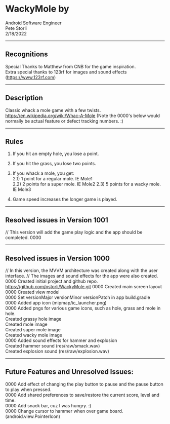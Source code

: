 # WackyMole by   
Android Software Engineer  
Pete Storli  
2/18/2022  
  
----------------------------------------------------------------------------------------------------  
Recognitions  
----------------------------------------------------------------------------------------------------  
Special Thanks to Matthew from CNB for the game inspiration.  
Extra special thanks to 123rf for images and sound effects (https://www.123rf.com)  
  
----------------------------------------------------------------------------------------------------  
Description  
----------------------------------------------------------------------------------------------------  
  Classic whack a mole game with a few twists.  
  https://en.wikipedia.org/wiki/Whac-A-Mole 
  (Note the 0000's below would normally be actual feature or defect tracking numbers. :)  
  
----------------------------------------------------------------------------------------------------    
Rules  
----------------------------------------------------------------------------------------------------  
  1) If you hit an empty hole, you lose a point.  
  2) If you hit the grass, you lose two points.  
  2) If you whack a mole, you get:  
    2.1) 1 point for a regular mole. IE Mole1  
    2.2) 2 points for a super mole.  IE Mole2 
    2.3) 5 points for a wacky mole.  IE Mole3
       
  3) Game speed increases the longer game is played.

  
----------------------------------------------------------------------------------------------------     
Resolved issues in Version 1001
----------------------------------------------------------------------------------------------------
  // This version will add the game play logic and the app should be completed.
  0000  
    
----------------------------------------------------------------------------------------------------    
Resolved issues in Version 1000       
----------------------------------------------------------------------------------------------------  
  // In this version, the MVVM architecture was created along with the user interface. 
  // The images and sound effects for the app were also created.
  0000 Created initial project and github repo.  
       https://github.com/pstorli/WackyMole.git
  0000 Created main screen layout  
  0000 Created view model  
  0000 Set versionMajor versionMinor versionPatch in app build.gradle  
  0000 Added app icon (mipmap/ic_launcher.png)  
  0000 Added pngs for various game icons, such as hole, grass and mole in hole.    
       Created grassy hole image    
       Created mole image    
       Created super mole image    
       Created wacky mole image    
  0000 Added sound effects for hammer and explosion    
       Created hammer sound  (res/raw/smack.wav)   
       Created explosion sound (res/raw/explosion.wav)   
    
----------------------------------------------------------------------------------------------------      
Future Features and Unresolved Issues:        
----------------------------------------------------------------------------------------------------  
  0000 Add effect of changing the play button to pause and the pause button to play when pressed.  
  0000 Add shared preferences to save/restore the current score, level and time.  
  0000 Add snack bar, cuz I was hungry. :)  
  0000 Change cursor to hammer when over game board. (android.view.PointerIcon)   
    
  
  
  
  
  




